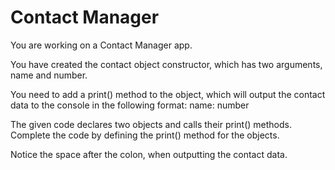 # Contact Manager 

 

You are working on a Contact Manager app.

You have created the contact object constructor, which has two arguments, name and number.

You need to add a print() method to the object, which will output the contact data to the console in the following format: name: number

The given code declares two objects and calls their print() methods. Complete the code by defining the print() method for the objects.

Notice the space after the colon, when outputting the contact data.

